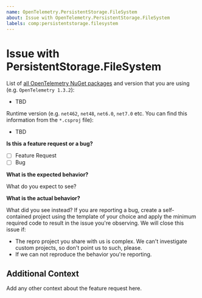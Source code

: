 ```yaml
---
name: OpenTelemetry.PersistentStorage.FileSystem
about: Issue with OpenTelemetry.PersistentStorage.FileSystem
labels: comp:persistentstorage.filesystem
---
```


# Issue with PersistentStorage.FileSystem

List of [all OpenTelemetry NuGet
packages](https://www.nuget.org/profiles/OpenTelemetry) and version that you are
using (e.g. `OpenTelemetry 1.3.2`):

* TBD

Runtime version (e.g. `net462`, `net48`, `net6.0`, `net7.0` etc. You can
find this information from the `*.csproj` file):

* TBD

**Is this a feature request or a bug?**

* [ ] Feature Request
* [ ] Bug

**What is the expected behavior?**

What do you expect to see?

**What is the actual behavior?**

What did you see instead? If you are reporting a bug, create a self-contained
project using the template of your choice and apply the minimum required code to
result in the issue you're observing. We will close this issue if:

* The repro project you share with us is complex. We can't investigate custom
  projects, so don't point us to such, please.
* If we can not reproduce the behavior you're reporting.

## Additional Context

Add any other context about the feature request here.
